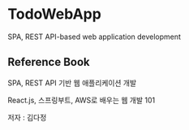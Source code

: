 # TodoWebApp
SPA, REST API-based web application development

## Reference Book
SPA, REST API 기반 웹 애플리케이션 개발

React.js, 스프링부트, AWS로 배우는 웹 개발 101

저자 : 김다정
